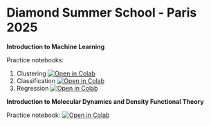 # Diamond Summer School - Paris 2025

**Introduction to Machine Learning**

Practice notebooks:
1.  Clustering [![Open in Colab](https://colab.research.google.com/assets/colab-badge.svg)](https://colab.research.google.com/github/jpalastus/Notebooks/blob/main/Oleron%20Solidification%20School%202024/01_Clustering.ipynb)
2. Classification [![Open in Colab](https://colab.research.google.com/assets/colab-badge.svg)](https://colab.research.google.com/github/jpalastus/Notebooks/blob/main/Oleron%20Solidification%20School%202024/02_Classification.ipynb)
3. Regression [![Open in Colab](https://colab.research.google.com/assets/colab-badge.svg)](https://colab.research.google.com/github/jpalastus/Notebooks/blob/main/Oleron%20Solidification%20School%202024/03_Regression.ipynb) 


**Introduction to Molecular Dynamics and Density Functional Theory**

Practice notebook: [![Open in Colab](https://colab.research.google.com/assets/colab-badge.svg)](https://colab.research.google.com/github/jpalastus/Notebooks/blob/Paris%20Diamond%20Summer%20School%202025/School_DIAMOND_LAMMPs_and_ASE_Workflow_PySCF_for_DFT.ipynb)
